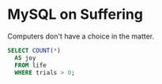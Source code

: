 <template data-parse>2007-10-03 #bible</template>

# MySQL on Suffering

Computers don't have a choice in the matter.

```sql
SELECT COUNT(*)
  AS joy
  FROM life
  WHERE trials > 0;
```
